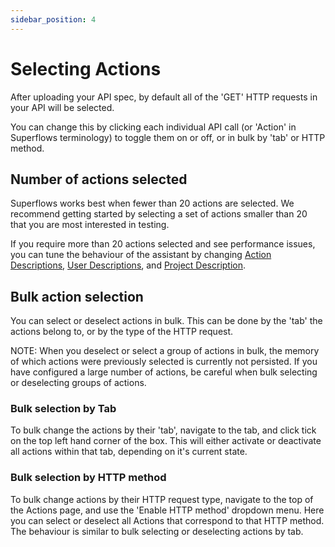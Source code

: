 ```yaml
---
sidebar_position: 4
---
```


# Selecting Actions

After uploading your API spec, by default all of the 'GET' HTTP requests in your API will be selected. 

You can change this by clicking each individual API call (or 'Action' in Superflows terminology) to toggle them on or off, or in bulk by 'tab' or HTTP method.

## Number of actions selected

Superflows works best when fewer than 20 actions are selected. We recommend getting started by selecting a set of actions smaller than 20 that you are most interested in testing.

If you require more than 20 actions selected and see performance issues, you can tune the behaviour of the assistant by changing [Action Descriptions](./action-descriptions), [User Descriptions](./user-description), and [Project Description](../project/project-description).

## Bulk action selection

You can select or deselect actions in bulk. This can be done by the 'tab' the actions belong to, or by the type of the HTTP request. 

NOTE: When you deselect or select a group of actions in bulk, the memory of which actions were previously selected is currently not persisted. If you have configured a large number of actions, be careful when bulk selecting or deselecting groups of actions.

### Bulk selection by Tab

To bulk change the actions by their 'tab', navigate to the tab, and click tick on the top left hand corner of the box. This will either activate or deactivate all actions within that tab, depending on it's current state. 

### Bulk selection by HTTP method

To bulk change actions by their HTTP request type, navigate to the top of the Actions page, and use the 'Enable HTTP method' dropdown menu. Here you can select or deselect all Actions that correspond to that HTTP method. The behaviour is similar to bulk selecting or deselecting actions by tab. 
